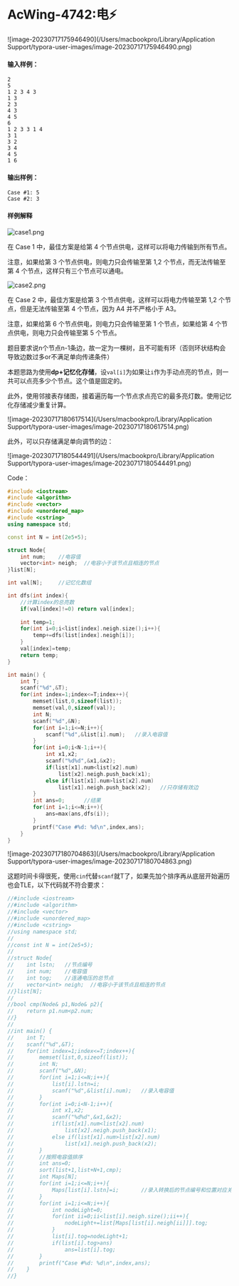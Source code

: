 # AcWing-4742:电⚡️

![image-20230717175946490](/Users/macbookpro/Library/Application Support/typora-user-images/image-20230717175946490.png)

#### 输入样例：

```
2
5
1 2 3 4 3
1 3
2 3
4 3
4 5
6
1 2 3 3 1 4
3 1
3 2
3 4
4 5
1 6
```

#### 输出样例：

```
Case #1: 5
Case #2: 3
```

#### 样例解释

![case1.png](https://cdn.acwing.com/media/article/image/2022/11/15/19_18fe663d64-case1.png)

在 Case 1 中，最佳方案是给第 4 个节点供电，这样可以将电力传输到所有节点。

注意，如果给第 3 个节点供电，则电力只会传输至第 1,2 个节点，而无法传输至第 4 个节点，这样只有三个节点可以通电。

![case2.png](https://cdn.acwing.com/media/article/image/2022/11/15/19_664d260f64-case2.png)

在 Case 2 中，最佳方案是给第 3 个节点供电，这样可以将电力传输至第 1,2 个节点，但是无法传输至第 4 个节点，因为 A4 并不严格小于 A3。

注意，如果给第 6 个节点供电，则电力只会传输至第 1 个节点，如果给第 4 个节点供电，则电力只会传输至第 5 个节点。



题目要求说n个节点n-1条边，故一定为一棵树，且不可能有环（否则环状结构会导致边数过多or不满足单向传递条件）

本题思路为使用**dp+记忆化存储**，设`val[i]`为如果让`i`作为手动点亮的节点，则一共可以点亮多少个节点。这个值是固定的。

此外，使用邻接表存储图，接着遍历每一个节点求点亮它的最多亮灯数。使用记忆化存储减少重复计算。

![image-20230717180617514](/Users/macbookpro/Library/Application Support/typora-user-images/image-20230717180617514.png)

此外，可以只存储满足单向调节的边：

![image-20230717180544491](/Users/macbookpro/Library/Application Support/typora-user-images/image-20230717180544491.png)

Code：

```c++
#include <iostream>
#include <algorithm>
#include <vector>
#include <unordered_map>
#include <cstring>
using namespace std;

const int N = int(2e5+5);

struct Node{
    int num;    //电容值
    vector<int> neigh;  //电容小于该节点且相连的节点
}list[N];

int val[N];     //记忆化数组

int dfs(int index){
    //计算index的总亮数
    if(val[index]!=0) return val[index];
    
    int temp=1;
    for(int i=0;i<list[index].neigh.size();i++){
        temp+=dfs(list[index].neigh[i]);
    }
    val[index]=temp;
    return temp;
}

int main() {
    int T;
    scanf("%d",&T);
    for(int index=1;index<=T;index++){
        memset(list,0,sizeof(list));
        memset(val,0,sizeof(val));
        int N;
        scanf("%d",&N);
        for(int i=1;i<=N;i++){
            scanf("%d",&list[i].num);   //录入电容值
        }
        for(int i=0;i<N-1;i++){
            int x1,x2;
            scanf("%d%d",&x1,&x2);
            if(list[x1].num<list[x2].num)
                list[x2].neigh.push_back(x1);
            else if(list[x1].num>list[x2].num)
                list[x1].neigh.push_back(x2);   //只存储有效边
        }
        int ans=0;      //结果
        for(int i=1;i<=N;i++){
            ans=max(ans,dfs(i));
        }
        printf("Case #%d: %d\n",index,ans);
    }
}

```

![image-20230717180704863](/Users/macbookpro/Library/Application Support/typora-user-images/image-20230717180704863.png)



这题时间卡得很死，使用`cin`代替`scanf`就T了，如果先加个排序再从底层开始遍历也会TLE，以下代码就不符合要求：

```c++
//#include <iostream>
//#include <algorithm>
//#include <vector>
//#include <unordered_map>
//#include <cstring>
//using namespace std;
//
//const int N = int(2e5+5);
//
//struct Node{
//    int lstn;   //节点编号
//    int num;    //电容值
//    int tog;    //连通电压的总节点
//    vector<int> neigh;  //电容小于该节点且相连的节点
//}list[N];
//
//bool cmp(Node& p1,Node& p2){
//    return p1.num<p2.num;
//}
//
//int main() {
//    int T;
//    scanf("%d",&T);
//    for(int index=1;index<=T;index++){
//        memset(list,0,sizeof(list));
//        int N;
//        scanf("%d",&N);
//        for(int i=1;i<=N;i++){
//            list[i].lstn=i;
//            scanf("%d",&list[i].num);   //录入电容值
//        }
//        for(int i=0;i<N-1;i++){
//            int x1,x2;
//            scanf("%d%d",&x1,&x2);
//            if(list[x1].num<list[x2].num)
//                list[x2].neigh.push_back(x1);
//            else if(list[x1].num>list[x2].num)
//                list[x1].neigh.push_back(x2);
//        }
//        //按照电容值排序
//        int ans=0;
//        sort(list+1,list+N+1,cmp);
//        int Maps[N];
//        for(int i=1;i<=N;i++){
//            Maps[list[i].lstn]=i;       //录入转换后的节点编号和位置对应关系
//        }
//        for(int i=1;i<=N;i++){
//            int nodeLight=0;
//            for(int ii=0;ii<list[i].neigh.size();ii++){
//                nodeLight+=list[Maps[list[i].neigh[ii]]].tog;
//            }
//            list[i].tog=nodeLight+1;
//            if(list[i].tog>ans)
//                ans=list[i].tog;
//        }
//        printf("Case #%d: %d\n",index,ans);
//    }
//}
```

